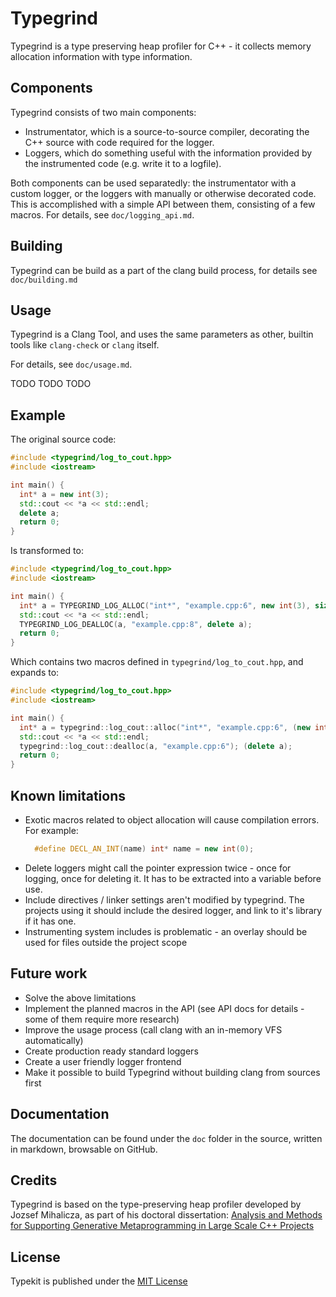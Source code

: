 Typegrind
===

Typegrind is a type preserving heap profiler for C++ - it collects memory allocation information with type information.


Components
---

Typegrind consists of two main components:

 * Instrumentator, which is a source-to-source compiler, decorating the C++ source with code required for the logger.
 * Loggers, which do something useful with the information provided by the instrumented code (e.g. write it to a logfile).

Both components can be used separatedly: the instrumentator with a custom logger, or the loggers with manually or otherwise decorated code. This is accomplished with a simple API between them, consisting of a few macros. For details, see `doc/logging_api.md`.


Building
---

Typegrind can be build as a part of the clang build process, for details see `doc/building.md`


Usage
---

Typegrind is a Clang Tool, and uses the same parameters as other, builtin tools like `clang-check` or `clang` itself.

For details, see `doc/usage.md`.

TODO TODO TODO


Example
---

The original source code:

```cpp
#include <typegrind/log_to_cout.hpp>
#include <iostream>

int main() {
  int* a = new int(3);
  std::cout << *a << std::endl;
  delete a;
  return 0;
}
```

Is transformed to:

```cpp
#include <typegrind/log_to_cout.hpp>
#include <iostream>

int main() {
  int* a = TYPEGRIND_LOG_ALLOC("int*", "example.cpp:6", new int(3), sizeof(int));
  std::cout << *a << std::endl;
  TYPEGRIND_LOG_DEALLOC(a, "example.cpp:8", delete a);
  return 0;
}
```

Which contains two macros defined in `typegrind/log_to_cout.hpp`, and expands to:

```cpp
#include <typegrind/log_to_cout.hpp>
#include <iostream>

int main() {
  int* a = typegrind::log_cout::alloc("int*", "example.cpp:6", (new int(3)), sizeof(int));
  std::cout << *a << std::endl;
  typegrind::log_cout::dealloc(a, "example.cpp:6"); (delete a);
  return 0;
}
```


Known limitations
---

 * Exotic macros related to object allocation will cause compilation errors. For example:
   ```cpp
     #define DECL_AN_INT(name) int* name = new int(0);
   ```
 * Delete loggers might call the pointer expression twice - once for logging, once for deleting it. It has to be extracted into a variable before use.
 * Include directives / linker settings aren't modified by typegrind. The projects using it should include the desired logger, and link to it's library if it has one.
 * Instrumenting system includes is problematic - an overlay should be used for files outside the project scope


Future work
---

 * Solve the above limitations
 * Implement the planned macros in the API (see API docs for details - some of them require more research)
 * Improve the usage process (call clang with an in-memory VFS automatically)
 * Create production ready standard loggers
 * Create a user friendly logger frontend
 * Make it possible to build Typegrind without building clang from sources first


Documentation
---

The documentation can be found under the `doc` folder in the source, written in markdown, browsable on GitHub.


Credits
---

Typegrind is based on the type-preserving heap profiler developed by Jozsef Mihalicza, as part of his doctoral dissertation: [Analysis and Methods for Supporting Generative Metaprogramming in Large Scale C++ Projects](http://www.tnkcs.inf.elte.hu/vedes/Mihalicza_Jozsef_Ertekezes.pdf)

License
---

Typekit is published under the 
[MIT License](https://opensource.org/licenses/MIT)
